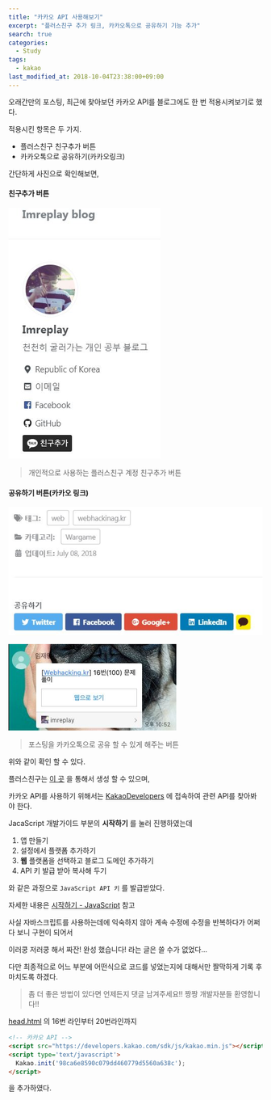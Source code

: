 ```yaml
---
title: "카카오 API 사용해보기"
excerpt: "플러스친구 추가 링크, 카카오톡으로 공유하기 기능 추가"
search: true
categories: 
  - Study
tags: 
  - kakao
last_modified_at: 2018-10-04T23:38:00+09:00
---
```


오래간만의 포스팅, 최근에 찾아보던 카카오 API를 블로그에도 한 번 적용시켜보기로 했다.

적용시킨 항목은 두 가지.

* 플러스친구 친구추가 버튼
* 카카오톡으로 공유하기(카카오링크)

간단하게 사진으로 확인해보면, 

#### 친구추가 버튼
![friend](/assets/img/kakao-api/kakao-friend.jpg)  
> 개인적으로 사용하는 플러스친구 계정 친구추가 버튼

#### 공유하기 버튼(카카오 링크)  
![share1](/assets/img/kakao-api/kakao-share-1.jpg)  

![share2](/assets/img/kakao-api/kakao-share-2.jpg)  
> 포스팅을 카카오톡으로 공유 할 수 있게 해주는 버튼

위와 같이 확인 할 수 있다.

플러스친구는 [이 곳](https://center-pf.kakao.com) 을 통해서 생성 할 수 있으며, 

카카오 API를 사용하기 위해서는 [KakaoDevelopers](https://developers.kakao.com/) 에 접속하여 관련 API를 찾아봐야 한다.


JacaScript 개발가이드 부분의 **시작하기** 를 눌러 진행하였는데

1. 앱 만들기
2. 설정에서 플랫폼 추가하기
3. **웹** 플랫폼을 선택하고 블로그 도메인 추가하기
4. API 키 발급 받아 복사해 두기

와 같은 과정으로 `JavaScript API 키` 를 발급받았다.

자세한 내용은 [시작하기 - JavaScript](https://developers.kakao.com/docs/js/getting-started) 참고

사실 자바스크립트를 사용하는데에 익숙하지 않아 계속 수정에 수정을 반복하다가 어쩌다 보니 구현이 되어서

이러쿵 저러쿵 해서 짜잔! 완성 했습니다! 라는 글은 쓸 수가 없었다...

다만 최종적으로 어느 부분에 어떤식으로 코드를 넣었는지에 대해서만 짤막하게 기록 후 마치도록 하겠다.

> 좀 더 좋은 방법이 있다면 언제든지 댓글 남겨주세요!! 짱짱 개발자분들 환영합니다!!

[head.html](https://github.com/imreplay/blog/blob/master/_includes/head.html) 의 16번 라인부터 20번라인까지 

```html
<!-- 카카오 API -->
<script src="https://developers.kakao.com/sdk/js/kakao.min.js"></script> 
<script type='text/javascript'>
  Kakao.init('98ca6e8590c079dd460779d5560a638c');
</script>
```
을 추가하였다.